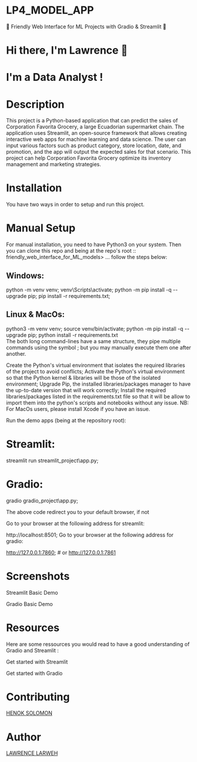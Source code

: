 # LP4_MODEL_APP
🚀 Friendly Web Interface for ML Projects with Gradio &amp; Streamlit 🚀
# Hi there, I'm Lawrence 👋
# I'm a Data Analyst !
# Description
This project is a Python-based application that can predict the sales of Corporation Favorita Grocery, a large Ecuadorian supermarket chain. The application uses Streamlit, an open-source framework that allows creating interactive web apps for machine learning and data science. The user can input various factors such as product category, store location, date, and promotion, and the app will output the expected sales for that scenario. This project can help Corporation Favorita Grocery optimize its inventory management and marketing strategies.

# Installation
You have two ways in order to setup and run this project.

# Manual Setup
For manual installation, you need to have Python3 on your system. Then you can clone this repo and being at the repo's root :: friendly_web_interface_for_ML_models> ... follow the steps below:

## Windows:

  python -m venv venv;
  venv\Scripts\activate;
  python -m pip install -q --upgrade pip;
  pip install -r requirements.txt;  
## Linux & MacOs:

  python3 -m venv venv;
  source venv/bin/activate;
  python -m pip install -q --upgrade pip;
  python install -r requirements.txt  
The both long command-lines have a same structure, they pipe multiple commands using the symbol ; but you may manually execute them one after another.

Create the Python's virtual environment that isolates the required libraries of the project to avoid conflicts;
Activate the Python's virtual environment so that the Python kernel & libraries will be those of the isolated environment;
Upgrade Pip, the installed libraries/packages manager to have the up-to-date version that will work correctly;
Install the required libraries/packages listed in the requirements.txt file so that it will be allow to import them into the python's scripts and notebooks without any issue.
NB: For MacOs users, please install Xcode if you have an issue.

Run the demo apps (being at the repository root):

# Streamlit:

streamlit run streamlit_project\app.py;

# Gradio:

gradio gradio_project\app.py;

The above code redirect you to your default browser, if not

Go to your browser at the following address for streamlit:

http://localhost:8501;
Go to your browser at the following address for gradio:

  http://127.0.0.1:7860; # or
  http://127.0.0.1:7861
# Screenshots
Streamlit Basic Demo

Gradio Basic Demo

# Resources
Here are some ressources you would read to have a good understanding of Gradio and Streamlit :

Get started with Streamlit

Get started with Gradio

# Contributing
[HENOK SOLOMON](https://github.com/Henamen21/model_app/blob/master/www.linkedin.com/in/henok-solomon-a3b537206) 

# Author
[LAWRENCE LARWEH](https://www.linkedin.com/in/lawrencelarweh/?originalSubdomain=gh)
